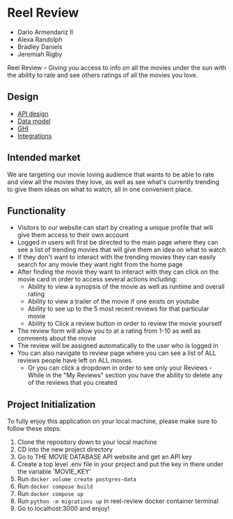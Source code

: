 # Reel Review

- Dario Armendariz II
- Alexa Randolph
- Bradley Daniels
- Jeremiah Rigby

Reel Review – Giving you access to info on all the movies under the sun with the ability to rate and see others ratings of all the movies you love.

## Design

- [API design](docs/apis.md)
- [Data model](docs/data-model.md)
- [GHI](docs/ghi.md)
- [Integrations](docs/integrations.md)

## Intended market

We are targeting our movie loving audience that wants to be able to rate and view all the movies they love, as well as see what's currently trending to give them ideas on what to watch, all in one convenient place.

## Functionality

- Visitors to our website can start by creating a unique profile that will give them access to their own account
- Logged in users will first be directed to the main page where they can see a list of trending movies that will give them an idea on what to watch
- If they don't want to interact with the trending movies they can easily search for any movie they want right from the home page
- After finding the movie they want to interact with they can click on the movie card in order to access several actions including:
  - Ability to view a synopsis of the movie as well as runtime and overall rating
  - Ability to view a trailer of the movie if one exists on youtube
  - Ability to see up to the 5 most recent reviews for that particular movie
  - Ability to Click a review button in order to review the movie yourself
- The review form will allow you to at a rating from 1-10 as well as comments about the movie
- The review will be assigned automatically to the user who is logged in
- You can also navigate to review page where you can see a list of ALL reviews people have left on ALL movies.
  - Or you can click a dropdown in order to see only your Reviews
    -While in the "My Reviews" section you have the ability to delete any of the reviews that you created

## Project Initialization

To fully enjoy this application on your local machine, please make sure to follow these steps:

1. Clone the repository down to your local machine
2. CD into the new project directory
3. Go to THE MOVIE DATABASE API website and get an API key
4. Create a top level .env file in your project and put the key in there under the variable 'MOVIE_KEY'
5. Run `docker volume create postgres-data`
6. Run `docker compose build`
7. Run `docker compose up`
8. Run `python -m migrations up` in reel-review docker container terminal
9. Go to localhost:3000 and enjoy!
